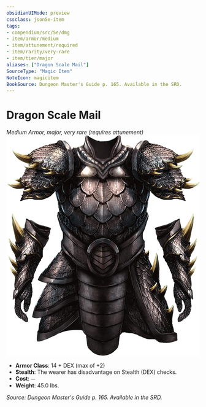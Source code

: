 ```yaml
---
obsidianUIMode: preview
cssclass: json5e-item
tags:
- compendium/src/5e/dmg
- item/armor/medium
- item/attunement/required
- item/rarity/very-rare
- item/tier/major
aliases: ["Dragon Scale Mail"]
SourceType: "Magic Item"
NoteIcon: magicitem
BookSource: Dungeon Master's Guide p. 165. Available in the SRD.
---
```

# Dragon Scale Mail
*Medium Armor, major, very rare (requires attunement)*  
![](https://raw.githubusercontent.com/5etools-mirror-2/5etools-img/main/items/DMG/Dragon%20Scale%20Mail.webp#right)  

- **Armor Class**: 14 + DEX (max of +2)
- **Stealth**: The wearer has disadvantage on Stealth (DEX) checks.
- **Cost**: ⏤
- **Weight**: 45.0 lbs.

*Source: Dungeon Master's Guide p. 165. Available in the SRD.*